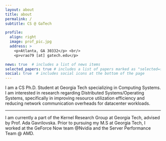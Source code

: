 ```yaml
---
layout: about
title: about
permalink: /
subtitle: CS @ GaTech

profile:
  align: right
  image: prof_pic.jpg
  address: >
    <p>Atlanta, GA 30332</p> <br/>
    <p>vrao79 [at] gatech.edu</p> 

news: true  # includes a list of news items
selected_papers: true # includes a list of papers marked as "selected={true}"
social: true  # includes social icons at the bottom of the page
---
```


 I am a CS Ph.D. Student at Georgia Tech specializing in Computing Systems. 
 I am interested in research regarding Distributed Systems/Operating Systems, specifically in
 improving resource utilization efficiency and reducing network communication overheads for datacenter workloads.

---

 I am currently a part of the Kernel Research Group at Georgia Tech, advised by Prof. Ada Gavrilovska.
 Prior to pursuing my M.S at Georgia Tech, I worked at the GeForce Now team @Nvidia and the 
 Server Performance Team @ AMD. 
 